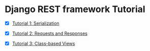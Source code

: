 # Django REST framework Tutorial

- [x] [Tutorial 1: Serialization](https://www.django-rest-framework.org/tutorial/1-serialization/)
- [x] [Tutorial 2: Requests and Responses](https://www.django-rest-framework.org/tutorial/2-requests-and-responses/)
- [x] [Tutorial 3: Class-based Views](https://www.django-rest-framework.org/tutorial/3-class-based-views/)


